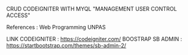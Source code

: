 CRUD CODEIGNITER WITH MYQL "MANAGEMENT USER CONTROL ACCESS"

References : Web Programming UNPAS 

LINK CODEIGNITER : https://codeigniter.com/
BOOSTRAP SB ADMIN : https://startbootstrap.com/themes/sb-admin-2/

